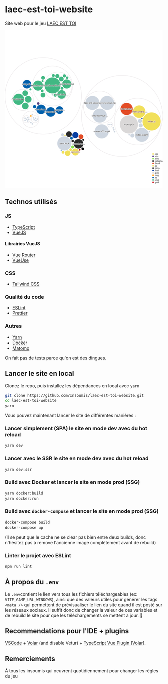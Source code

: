 # laec-est-toi-website

Site web pour le jeu [LAEC EST TOI](https://github.com/Insoumis/laec-est-toi)


[![Visualization of the codebase](./diagram.svg)](https://mango-dune-07a8b7110.1.azurestaticapps.net/?repo=Insoumis%2Flaec-est-toi-website)
 


## Technos utilisés

### JS
- [TypeScript](https://www.typescriptlang.org/)
- [VueJS](https://vuejs.org/)
#### Librairies VueJS
- [Vue Router](https://router.vuejs.org/)
- [VueUse](https://vueuse.org/)
### CSS
- [Tailwind CSS](https://tailwindcss.com/)
### Qualité du code
- [ESLint](https://eslint.org/)
- [Prettier](https://prettier.io/)
### Autres
- [Yarn](https://classic.yarnpkg.com/)
- [Docker](https://www.docker.com/)
- [Matomo](https://matomo.org/)

On fait pas de tests parce qu'on est des dingues.

## Lancer le site en local

Clonez le repo, puis installez les dépendances en local avec `yarn`
```sh
git clone https://github.com/Insoumis/laec-est-toi-website.git
cd laec-est-toi-website
yarn
```

Vous pouvez maintenant lancer le site de différentes manières :

### Lancer simplement (SPA) le site en mode dev avec du hot reload
```sh
yarn dev
```
### Lancer avec le SSR le site en mode dev avec du hot reload
```sh
yarn dev:ssr
```
### Build avec Docker et lancer le site en mode prod (SSG)
```sh
yarn docker:build
yarn docker:run
```
### Build avec `docker-compose` et lancer le site en mode prod (SSG)
```sh
docker-compose build
docker-compose up   
```
(Il se peut que le cache ne se clear pas bien entre deux builds, donc n'hésitez pas à remove l'ancienne image complètement avant de rebuild)

### Linter le projet avec ESLint

```sh
npm run lint
```

## À propos du `.env`

Le `.env`contient le lien vers tous les fichiers téléchargeables (ex: `VITE_GAME_URL_WINDOWS`), ainsi que des valeurs utiles pour générer les tags `<meta />` qui permettent de prévisualiser le lien du site quand il est posté sur les réseaux sociaux. Il suffit donc de changer la valeur de ces variables et de rebuild le site pour que les téléchargements se mettent à jour. 🐢

## Recommendations pour l'IDE + plugins

[VSCode](https://code.visualstudio.com/) + [Volar](https://marketplace.visualstudio.com/items?itemName=johnsoncodehk.volar) (and disable Vetur) + [TypeScript Vue Plugin (Volar)](https://marketplace.visualstudio.com/items?itemName=johnsoncodehk.vscode-typescript-vue-plugin).

## Remerciements

À tous les insoumis qui oeuvrent quotidiennement pour changer les règles du jeu
